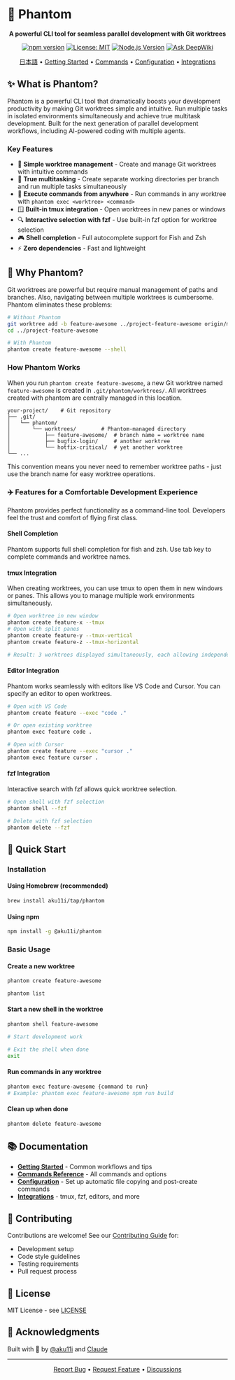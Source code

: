 # 👻 Phantom

<div align="center">

**A powerful CLI tool for seamless parallel development with Git worktrees**

[![npm version](https://img.shields.io/npm/v/@aku11i/phantom.svg)](https://www.npmjs.com/package/@aku11i/phantom)
[![License: MIT](https://img.shields.io/badge/License-MIT-yellow.svg)](https://opensource.org/licenses/MIT)
[![Node.js Version](https://img.shields.io/node/v/@aku11i/phantom.svg)](https://nodejs.org)
[![Ask DeepWiki](https://deepwiki.com/badge.svg)](https://deepwiki.com/aku11i/phantom)

[日本語](./README.ja.md) • [Getting Started](./docs/getting-started.md) • [Commands](./docs/commands.md) • [Configuration](./docs/configuration.md) • [Integrations](./docs/integrations.md)

</div>

## ✨ What is Phantom?

Phantom is a powerful CLI tool that dramatically boosts your development productivity by making Git worktrees simple and intuitive. Run multiple tasks in isolated environments simultaneously and achieve true multitask development. Built for the next generation of parallel development workflows, including AI-powered coding with multiple agents.

### Key Features

- 🚀 **Simple worktree management** - Create and manage Git worktrees with intuitive commands
- 🔄 **True multitasking** - Create separate working directories per branch and run multiple tasks simultaneously
- 🎯 **Execute commands from anywhere** - Run commands in any worktree with `phantom exec <worktree> <command>`
- 🪟 **Built-in tmux integration** - Open worktrees in new panes or windows
- 🔍 **Interactive selection with fzf** - Use built-in fzf option for worktree selection
- 🎮 **Shell completion** - Full autocomplete support for Fish and Zsh
- ⚡ **Zero dependencies** - Fast and lightweight

## 🤔 Why Phantom?

Git worktrees are powerful but require manual management of paths and branches. Also, navigating between multiple worktrees is cumbersome. Phantom eliminates these problems:

```bash
# Without Phantom
git worktree add -b feature-awesome ../project-feature-awesome origin/main
cd ../project-feature-awesome

# With Phantom
phantom create feature-awesome --shell
```

### How Phantom Works

When you run `phantom create feature-awesome`, a new Git worktree named `feature-awesome` is created in `.git/phantom/worktrees/`.
All worktrees created with phantom are centrally managed in this location.

```
your-project/    # Git repository
├── .git/
│   └── phantom/
│       └── worktrees/        # Phantom-managed directory
│           ├── feature-awesome/  # branch name = worktree name
│           ├── bugfix-login/     # another worktree
│           └── hotfix-critical/  # yet another worktree
└── ...
```

This convention means you never need to remember worktree paths - just use the branch name for easy worktree operations.

### ✈️ Features for a Comfortable Development Experience

Phantom provides perfect functionality as a command-line tool. Developers feel the trust and comfort of flying first class.

#### Shell Completion

Phantom supports full shell completion for fish and zsh. Use tab key to complete commands and worktree names.

#### tmux Integration

When creating worktrees, you can use tmux to open them in new windows or panes. This allows you to manage multiple work environments simultaneously.

```bash
# Open worktree in new window
phantom create feature-x --tmux
# Open with split panes
phantom create feature-y --tmux-vertical
phantom create feature-z --tmux-horizontal

# Result: 3 worktrees displayed simultaneously, each allowing independent work
```

#### Editor Integration

Phantom works seamlessly with editors like VS Code and Cursor. You can specify an editor to open worktrees.

```bash
# Open with VS Code
phantom create feature --exec "code ."

# Or open existing worktree
phantom exec feature code .

# Open with Cursor
phantom create feature --exec "cursor ."
phantom exec feature cursor .
```

#### fzf Integration

Interactive search with fzf allows quick worktree selection.

```bash
# Open shell with fzf selection
phantom shell --fzf

# Delete with fzf selection
phantom delete --fzf
```

## 🚀 Quick Start

### Installation

#### Using Homebrew (recommended)

```bash
brew install aku11i/tap/phantom
```

#### Using npm

```bash
npm install -g @aku11i/phantom
```


### Basic Usage

#### Create a new worktree

```bash
phantom create feature-awesome

phantom list
```

#### Start a new shell in the worktree

```bash
phantom shell feature-awesome

# Start development work

# Exit the shell when done
exit
```

#### Run commands in any worktree

```bash
phantom exec feature-awesome {command to run}
# Example: phantom exec feature-awesome npm run build
```

#### Clean up when done

```bash
phantom delete feature-awesome
```


## 📚 Documentation

- **[Getting Started](./docs/getting-started.md)** - Common workflows and tips
- **[Commands Reference](./docs/commands.md)** - All commands and options
- **[Configuration](./docs/configuration.md)** - Set up automatic file copying and post-create commands
- **[Integrations](./docs/integrations.md)** - tmux, fzf, editors, and more


## 🤝 Contributing

Contributions are welcome! See our [Contributing Guide](./contributing/CONTRIBUTING.md) for:
- Development setup
- Code style guidelines  
- Testing requirements
- Pull request process

## 📄 License

MIT License - see [LICENSE](LICENSE)

## 🙏 Acknowledgments

Built with 👻 by [@aku11i](https://github.com/aku11i) and [Claude](https://claude.ai)

---

<div align="center">
<a href="https://github.com/aku11i/phantom/issues">Report Bug</a> • 
<a href="https://github.com/aku11i/phantom/issues">Request Feature</a> •
<a href="https://github.com/aku11i/phantom/discussions">Discussions</a>
</div>